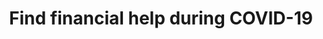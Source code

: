 ---
title: Find financial help during COVID-19
translationKey: benefits-finder
description: >-
  An online tool to help individuals quickly find and understand what financial help is available to them during the COVID-19 pandemic.
product-url: https://covid-benefits.alpha.canada.ca/en/start
phase: alpha
contact:
  - email: courtney.claessens@tbs-sct.gc.ca
    name: Courtney Claessens
partners:
  - name: Service Canada
    url: 'https://www.canada.ca/en/employment-social-development/corporate/portfolio/service-canada.html'
status: in-flight
onhomepage: true
---
